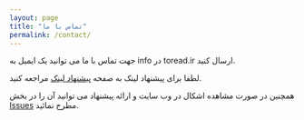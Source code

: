 ```yaml
---
layout: page
title: "تماس با ما"
permalink: /contact/
---
```

جهت تماس با ما می توانید یک ایمیل به info در toread.ir ارسال کنید.

لطفا برای پیشنهاد لینک به صفحه [پیشنهاد لینک](/contributing/) مراجعه کنید.

همچنین در صورت مشاهده اشکال در وب سایت و ارائه پیشنهاد می توانید آن را در بخش [Issues](https://github.com/reyhoun/ui.toread/issues) مطرح نمائید.